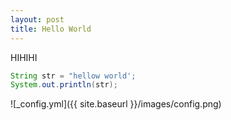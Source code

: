 ```yaml
---
layout: post
title: Hello World
---
```


HIHIHI
```java
String str = "hellow world';
System.out.println(str);
```
![_config.yml]({{ site.baseurl }}/images/config.png)
